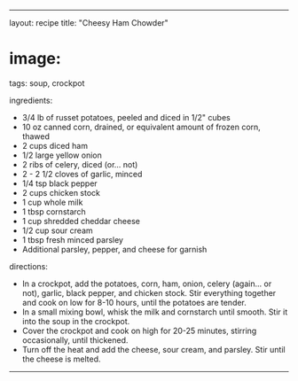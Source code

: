 ---

layout: recipe
title: "Cheesy Ham Chowder"
# image:
tags: soup, crockpot

ingredients:
- 3/4 lb of russet potatoes, peeled and diced in 1/2" cubes
- 10 oz canned corn, drained, or equivalent amount of frozen corn, thawed
- 2 cups diced ham
- 1/2 large yellow onion
- 2 ribs of celery, diced (or... not)
- 2 - 2 1/2 cloves of garlic, minced
- 1/4 tsp black pepper
- 2 cups chicken stock
- 1 cup whole milk
- 1 tbsp cornstarch
- 1 cup shredded cheddar cheese
- 1/2 cup sour cream
- 1 tbsp fresh minced parsley
- Additional parsley, pepper, and cheese for garnish

directions:
- In a crockpot, add the potatoes, corn, ham, onion, celery (again... or not), garlic, black pepper, and chicken stock. Stir everything together and cook on low for 8-10 hours, until the potatoes are tender.
- In a small mixing bowl, whisk the milk and cornstarch until smooth. Stir it into the soup in the crockpot. 
- Cover the crockpot and cook on high for 20-25 minutes, stirring occasionally, until thickened. 
- Turn off the heat and add the cheese, sour cream, and parsley. Stir until the cheese is melted.

---